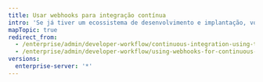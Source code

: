 ```yaml
---
title: Usar webhooks para integração contínua
intro: 'Se já tiver um ecossistema de desenvolvimento e implantação, você poderá integrá-lo ao {% data variables.product.prodname_ghe_server %} usando webhooks.'
mapTopic: true
redirect_from:
  - /enterprise/admin/developer-workflow/continuous-integration-using-travis-ci
  - /enterprise/admin/developer-workflow/using-webhooks-for-continuous-integration
versions:
  enterprise-server: '*'
---
```


